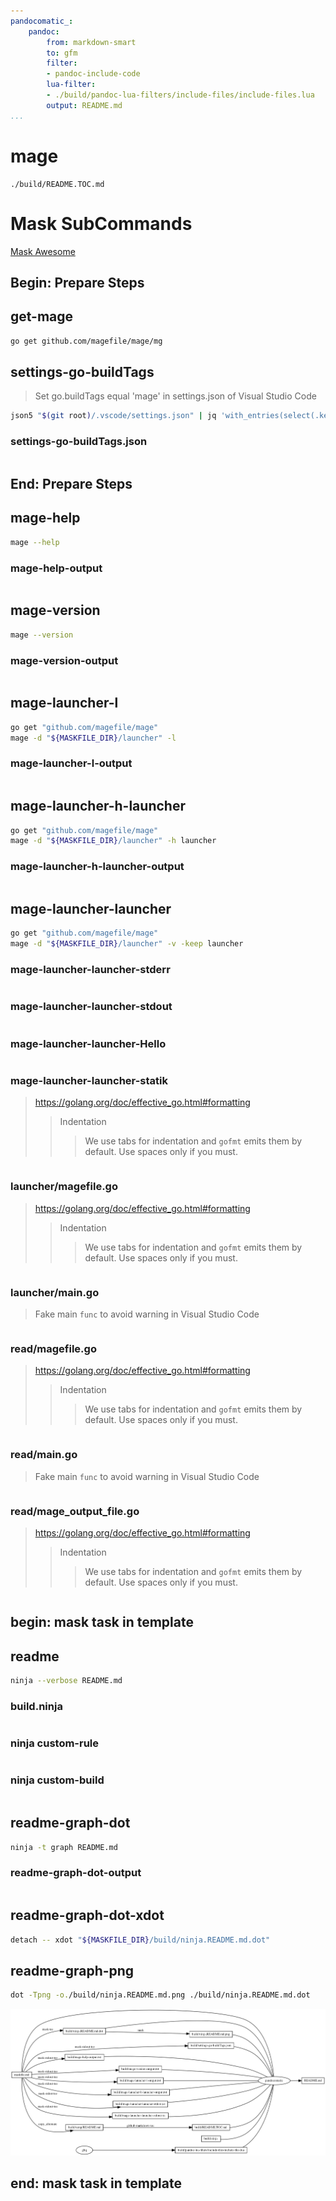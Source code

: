 ```yaml
---
pandocomatic_:
    pandoc:
        from: markdown-smart
        to: gfm
        filter:
        - pandoc-include-code
        lua-filter:
        - ./build/pandoc-lua-filters/include-files/include-files.lua
        output: README.md
...
```


# mage

<!-- markdownlint-disable MD007 MD030 -->
```{.include}
./build/README.TOC.md
```
<!-- markdownlint-enable MD007 MD030 -->

# Mask SubCommands

[Mask Awesome](https://github.com/huzhenghui/mask-awesome)

## Begin: Prepare Steps

## get-mage

```bash
go get github.com/magefile/mage/mg
```

## settings-go-buildTags

> Set go.buildTags equal 'mage' in settings.json of Visual Studio Code

```bash
json5 "$(git root)/.vscode/settings.json" | jq 'with_entries(select(.key == "go.buildTags"))'
```

### settings-go-buildTags.json

```{.json include=./build/settings-go-buildTags.json}
```

## End: Prepare Steps

## mage-help

```bash
mage --help
```

### mage-help-output

<!-- markdownlint-disable MD010 MD013 -->
```{.plain include=./build/mage-help-output.txt}
```
<!-- markdownlint-enable MD010 MD013 -->

## mage-version

```bash
mage --version
```

### mage-version-output

```{.plain include=./build/mage-version-output.txt}
```

## mage-launcher-l

```bash
go get "github.com/magefile/mage"
mage -d "${MASKFILE_DIR}/launcher" -l
```

### mage-launcher-l-output

```{.plain include=./build/mage-launcher-l-output.txt}
```

## mage-launcher-h-launcher

```bash
go get "github.com/magefile/mage"
mage -d "${MASKFILE_DIR}/launcher" -h launcher
```

### mage-launcher-h-launcher-output

<!-- markdownlint-disable MD010 -->
```{.plain include=./build/mage-launcher-h-launcher-output.txt}
```
<!-- markdownlint-enable MD010 -->

## mage-launcher-launcher

```bash
go get "github.com/magefile/mage"
mage -d "${MASKFILE_DIR}/launcher" -v -keep launcher
```

### mage-launcher-launcher-stderr

```{.plain include=./build/mage-launcher-launcher-stderr.txt}
```

### mage-launcher-launcher-stdout

```{.plain include=./build/mage-launcher-launcher-stdout.txt}
```

### mage-launcher-launcher-Hello

```{.plain include=./FS/Hello.txt}
```

### mage-launcher-launcher-statik

> <https://golang.org/doc/effective_go.html#formatting>
>
> > Indentation
> >
> > > We use tabs for indentation and `gofmt` emits them by default.
> > > Use spaces only if you must.

<!-- markdownlint-disable MD010 MD013 -->
```{.go include=./statik/statik.go}
```
<!-- markdownlint-enable MD010 MD013 -->

### launcher/magefile.go

> <https://golang.org/doc/effective_go.html#formatting>
>
> > Indentation
> >
> > > We use tabs for indentation and `gofmt` emits them by default.
> > > Use spaces only if you must.

<!-- markdownlint-disable MD010 -->
```{.go include=./launcher/magefile.go}
```
<!-- markdownlint-enable MD010 -->

### launcher/main.go

> Fake main `func` to avoid warning in Visual Studio Code

```{.go include=./launcher//main.go}
```

### read/magefile.go

> <https://golang.org/doc/effective_go.html#formatting>
>
> > Indentation
> >
> > > We use tabs for indentation and `gofmt` emits them by default.
> > > Use spaces only if you must.

<!-- markdownlint-disable MD010 -->
```{.go include=./read/magefile.go}
```
<!-- markdownlint-enable MD010 -->

### read/main.go

> Fake main `func` to avoid warning in Visual Studio Code

```{.go include=./read/main.go}
```

### read/mage_output_file.go

> <https://golang.org/doc/effective_go.html#formatting>
>
> > Indentation
> >
> > > We use tabs for indentation and `gofmt` emits them by default.
> > > Use spaces only if you must.

<!-- markdownlint-disable MD010 MD013 -->
```{.go include=./read/mage_output_file.go}
```
<!-- markdownlint-enable MD010 MD013 -->

## begin: mask task in template

## readme

```bash
ninja --verbose README.md
```

### build.ninja

```{.ninja include=./build.ninja}

```

### ninja custom-rule

```{.ninja include=build.ninja snippet=custom-rule}

```

### ninja custom-build

```{.ninja include=build.ninja snippet=custom-build}

```

## readme-graph-dot

```bash
ninja -t graph README.md
```

### readme-graph-dot-output

```{.dot include=./build/ninja.README.md.dot}

```

## readme-graph-dot-xdot

```bash
detach -- xdot "${MASKFILE_DIR}/build/ninja.README.md.dot"
```

## readme-graph-png

```bash
dot -Tpng -o./build/ninja.README.md.png ./build/ninja.README.md.dot
```

![README.md](./build/ninja.README.md.png)

## end: mask task in template
